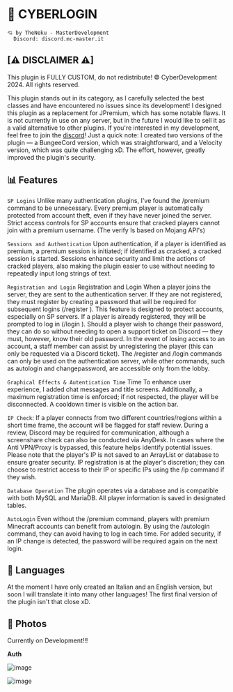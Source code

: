 # 🚀 CYBERLOGIN

```
💘 by TheNeku - MasterDevelopment
  Discord: discord.mc-master.it
```

## [⚠ DISCLAIMER ⚠]
This plugin is FULLY CUSTOM, do not redistribute! © CyberDevelopment 2024. All rights reserved.

This plugin stands out in its category, as I carefully selected the best classes and have encountered no issues since its development! I designed this plugin as a replacement for JPremium, which has some notable flaws. It is not currently in use on any server, but in the future I would like to sell it as a valid alternative to other plugins. If you're interested in my development, feel free to join the [discord](https://discord.gg/usbXCnH4AC)!
Just a quick note: I created two versions of the plugin — a BungeeCord version, which was straightforward, and a Velocity version, which was quite challenging xD. The effort, however, greatly improved the plugin's security.

## 📊 Features

`SP Logins` Unlike many authentication plugins, I've found the /premium command to be unnecessary. Every premium player is automatically protected from account theft, even if they have never joined the server. Strict access controls for SP accounts ensure that cracked players cannot join with a premium username. (The verify Is based on Mojang API's)

`Sessions and Authentication` Upon authentication, if a player is identified as premium, a premium session is initiated; if identified as cracked, a cracked session is started. Sessions enhance security and limit the actions of cracked players, also making the plugin easier to use without needing to repeatedly input long strings of text.

`Registration and Login` Registration and Login When a player joins the server, they are sent to the authentication server. If they are not registered, they must register by creating a password that will be required for subsequent logins (/register <password> <password>). This feature is designed to protect accounts, especially on SP servers. If a player is already registered, they will be prompted to log in (/login <password>). Should a player wish to change their password, they can do so without needing to open a support ticket on Discord — they must, however, know their old password. In the event of losing access to an account, a staff member can assist by unregistering the player (this can only be requested via a Discord ticket). The /register and /login commands can only be used on the authentication server, while other commands, such as autologin and changepassword, are accessible only from the lobby.

`Graphical Effects & Autentication Time` Time To enhance user experience, I added chat messages and title screens. Additionally, a maximum registration time is enforced; if not respected, the player will be disconnected. A cooldown timer is visible on the action bar.

`IP Check`: If a player connects from two different countries/regions within a short time frame, the account will be flagged for staff review. During a review, Discord may be required for communication, although a screenshare check can also be conducted via AnyDesk. In cases where the Anti VPN/Proxy is bypassed, this feature helps identify potential issues. Please note that the player's IP is not saved to an ArrayList or database to ensure greater security. IP registration is at the player's discretion; they can choose to restrict access to their IP or specific IPs using the /ip command if they wish.

`Database Operation` The plugin operates via a database and is compatible with both MySQL and MariaDB. All player information is saved in designated tables.

`AutoLogin` Even without the /premium command, players with premium Minecraft accounts can benefit from autologin. By using the /autologin command, they can avoid having to log in each time. For added security, if an IP change is detected, the password will be required again on the next login.

## 📖 Languages

At the moment I have only created an Italian and an English version, but soon I will translate it into many other languages! The first final version of the plugin isn't that close xD.

## 📸 Photos

Currently on Development!!!

**Auth**

![image](https://github.com/user-attachments/assets/dba51fa6-39ec-4080-aafd-57e89b36bbe4)

![image](https://github.com/user-attachments/assets/95c45f33-f00e-4b50-917e-7733f7029476)


